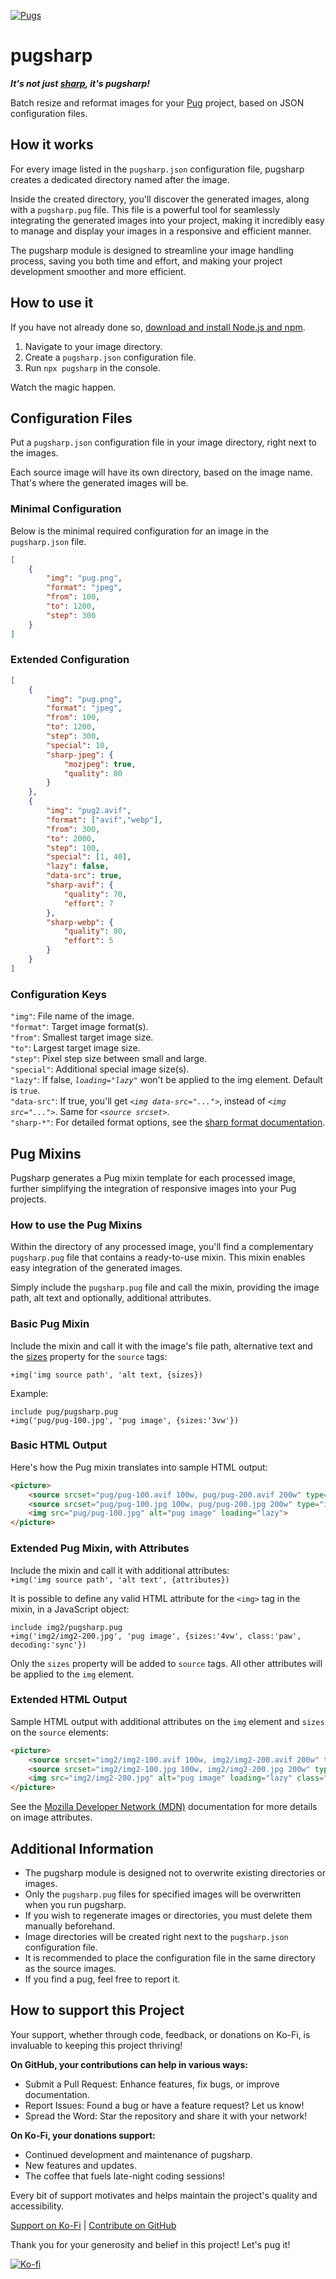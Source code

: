 [![Pugs](docs/pugs.webp)](https://github.com/sebfried/pugsharp/)

# pugsharp

***It's not just [sharp](https://www.npmjs.com/package/sharp), it's pugsharp!***

Batch resize and reformat images for your [Pug](https://www.npmjs.com/package/pug) project, based on JSON configuration files.

## How it works
For every image listed in the `pugsharp.json` configuration file, pugsharp creates a dedicated directory named after the image. 

Inside the created directory, you'll discover the generated images, along with a `pugsharp.pug` file. This file is a powerful tool for seamlessly integrating the generated images into your project, making it incredibly easy to manage and display your images in a responsive and efficient manner.

The pugsharp module is designed to streamline your image handling process, saving you both time and effort, and making your project development smoother and more efficient.

## How to use it
If you have not already done so, [download and install Node.js and npm](https://docs.npmjs.com/downloading-and-installing-node-js-and-npm).

1. Navigate to your image directory.
2. Create a `pugsharp.json` configuration file.
3. Run `npx pugsharp` in the console.

Watch the magic happen.

## Configuration Files
Put a `pugsharp.json` configuration file in your image directory, right next to the images.

Each source image will have its own directory, based on the image name. That's where the generated images will be. 

### Minimal Configuration
Below is the minimal required configuration for an image in the `pugsharp.json` file.

```json
[
    {
        "img": "pug.png",
        "format": "jpeg",
        "from": 100,
        "to": 1200,
        "step": 300
    }
]
```

### Extended Configuration
```json
[
    {
        "img": "pug.png",
        "format": "jpeg",
        "from": 100,
        "to": 1200,
        "step": 300,
        "special": 10,
        "sharp-jpeg": {
            "mozjpeg": true,
            "quality": 80
        }
    },
    {
        "img": "pug2.avif",
        "format": ["avif","webp"],
        "from": 300,
        "to": 2000,
        "step": 100,
        "special": [1, 40],
        "lazy": false,
        "data-src": true,
        "sharp-avif": {
            "quality": 70,
            "effort": 7
        },
        "sharp-webp": {
            "quality": 80,
            "effort": 5
        }
    }
]
```
### Configuration Keys
`"img"`: File name of the image.  
`"format"`: Target image format(s).  
`"from"`: Smallest target image size.  
`"to"`: Largest target image size.  
`"step"`: Pixel step size between small and large.  
`"special"`: Additional special image size(s).  
`"lazy"`: If false, *`loading="lazy"`* won't be applied to the img element. Default is `true`.  
`"data-src"`: If true, you'll get *`<img data-src="...">`*, instead of *`<img src="...">`*. Same for *`<source srcset>`*.   
`"sharp-*"`: For detailed format options, see the [sharp format documentation](https://sharp.pixelplumbing.com/api-output#toformat).

## Pug Mixins
Pugsharp generates a Pug mixin template for each processed image, further simplifying the integration of responsive images into your Pug projects.

### How to use the Pug Mixins
Within the directory of any processed image, you'll find a complementary `pugsharp.pug` file that contains a ready-to-use mixin. This mixin enables easy integration of the generated images. 

Simply include the `pugsharp.pug` file and call the mixin, providing the image path, alt text and optionally, additional attributes. 

### Basic Pug Mixin
Include the mixin and call it with the image's file path, alternative text and the [sizes](https://developer.mozilla.org/en-US/docs/Web/API/HTMLImageElement/sizes) property for the `source` tags:  

`+img('img source path', 'alt text, {sizes})`

Example:
```
include pug/pugsharp.pug
+img('pug/pug-100.jpg', 'pug image', {sizes:'3vw'})
```

### Basic HTML Output
Here's how the Pug mixin translates into sample HTML output:
```html
<picture>
    <source srcset="pug/pug-100.avif 100w, pug/pug-200.avif 200w" type="image/avif" sizes="3vw">
    <source srcset="pug/pug-100.jpg 100w, pug/pug-200.jpg 200w" type="image/jpg" sizes="3vw">
    <img src="pug/pug-100.jpg" alt="pug image" loading="lazy">
</picture>
```

### Extended Pug Mixin, with Attributes
Include the mixin and call it with additional attributes:  
`+img('img source path', 'alt text', {attributes})`

It is possible to define any valid HTML attribute for the `<img>` tag in the mixin, in a JavaScript object:  
```
include img2/pugsharp.pug
+img('img2/img2-200.jpg', 'pug image', {sizes:'4vw', class:'paw', decoding:'sync'})
```

Only the `sizes` property will be added to `source` tags. All other attributes will be applied to the `img` element.

### Extended HTML Output
Sample HTML output with additional attributes on the `img` element and `sizes` on the `source` elements:
```html
<picture>
    <source srcset="img2/img2-100.avif 100w, img2/img2-200.avif 200w" type="image/avif" sizes="4vw">
    <source srcset="img2/img2-100.jpg 100w, img2/img2-200.jpg 200w" type="image/jpg" sizes="4vw">
    <img src="img2/img2-200.jpg" alt="pug image" loading="lazy" class="paw" decoding="sync">
</picture>
```

See the [Mozilla Developer Network (MDN)](https://developer.mozilla.org/en-US/docs/Web/HTML/Element/img) documentation for more details on image attributes.

## Additional Information
* The pugsharp module is designed not to overwrite existing directories or images.
* Only the `pugsharp.pug` files for specified images will be overwritten when you run pugsharp.
* If you wish to regenerate images or directories, you must delete them manually beforehand.
* Image directories will be created right next to the `pugsharp.json` configuration file.
* It is recommended to place the configuration file in the same directory as the source images. 
* If you find a pug, feel free to report it.  

## How to support this Project
Your support, whether through code, feedback, or donations on Ko-Fi, is invaluable to keeping this project thriving!

**On GitHub, your contributions can help in various ways:**

* Submit a Pull Request: Enhance features, fix bugs, or improve documentation.
* Report Issues: Found a bug or have a feature request? Let us know!
* Spread the Word: Star the repository and share it with your network!

**On Ko-Fi, your donations support:**

* Continued development and maintenance of pugsharp.
* New features and updates.
* The coffee that fuels late-night coding sessions!

Every bit of support motivates and helps maintain the project's quality and accessibility. 

[Support on Ko-Fi](https://ko-fi.com/pugsharp) | [Contribute on GitHub](https://github.com/sebfried/pugsharp/)

Thank you for your generosity and belief in this project! Let's pug it!

[![Ko-fi](docs/ko-fi.jpeg)](https://ko-fi.com/pugsharp)